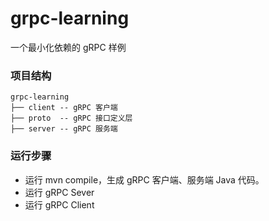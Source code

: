 # grpc-learning
一个最小化依赖的 gRPC 样例

### 项目结构
```
grpc-learning
├── client -- gRPC 客户端
├── proto  -- gRPC 接口定义层
├── server -- gRPC 服务端
```

### 运行步骤
* 运行 mvn compile，生成 gRPC 客户端、服务端 Java 代码。
* 运行 gRPC Sever
* 运行 gRPC Client 
